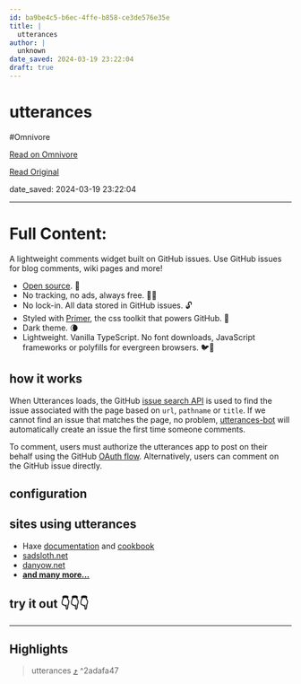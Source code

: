 ```yaml
---
id: ba9be4c5-b6ec-4ffe-b858-ce3de576e35e
title: |
  utterances
author: |
  unknown
date_saved: 2024-03-19 23:22:04
draft: true
---
```


# utterances
#Omnivore

[Read on Omnivore](https://omnivore.app/me/utterances-18e59e1586c)

[Read Original](https://utteranc.es)

date_saved: 2024-03-19 23:22:04


--- 

# Full Content: 

A lightweight comments widget built on GitHub issues. Use GitHub issues for blog comments, wiki pages and more!

* [Open source](https://github.com/utterance). 🙌
* No tracking, no ads, always free. 📡🚫
* No lock-in. All data stored in GitHub issues. 🔓
* Styled with [Primer](http://primer.style/), the css toolkit that powers GitHub. 💅
* Dark theme. 🌘
* Lightweight. Vanilla TypeScript. No font downloads, JavaScript frameworks or polyfills for evergreen browsers. 🐦🌲

## how it works

When Utterances loads, the GitHub [issue search API](https://developer.github.com/v3/search/#search-issues) is used to find the issue associated with the page based on `url`, `pathname` or `title`. If we cannot find an issue that matches the page, no problem, [utterances-bot](https://github.com/utterances-bot) will automatically create an issue the first time someone comments.

To comment, users must authorize the utterances app to post on their behalf using the GitHub [OAuth flow](https://developer.github.com/v3/oauth/#web-application-flow). Alternatively, users can comment on the GitHub issue directly.

## configuration

## sites using utterances

* Haxe [documentation](https://haxe.org/manual) and [cookbook](https://code.haxe.org/)
* [sadsloth.net](https://sadsloth.net/)
* [danyow.net](https://danyow.net/)
* **[and many more...](https://github.com/topics/utterances)**

## try it out 👇👇👇

---

## Highlights

> utterances [⤴️](https://omnivore.app/me/utterances-18e59e1586c#2adafa47-d456-4684-b31a-09f132d5467b)  ^2adafa47

